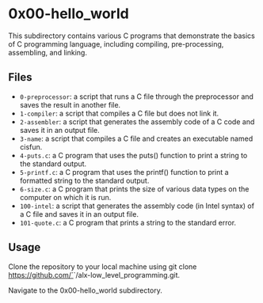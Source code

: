 # 0x00-hello_world

This subdirectory contains various C programs that demonstrate the basics of C programming language, including compiling, pre-processing, assembling, and linking.

## Files

- `0-preprocessor`: a script that runs a C file through the preprocessor and saves the result in another file.
- `1-compiler`: a script that compiles a C file but does not link it.
- `2-assembler`: a script that generates the assembly code of a C code and saves it in an output file.
- `3-name`: a script that compiles a C file and creates an executable named cisfun.
- `4-puts.c`: a C program that uses the puts() function to print a string to the standard output.
- `5-printf.c`: a C program that uses the printf() function to print a formatted string to the standard output.
- `6-size.c`: a C program that prints the size of various data types on the computer on which it is run.
- `100-intel`: a script that generates the assembly code (in Intel syntax) of a C file and saves it in an output file.
- `101-quote.c`: a C program that prints a string to the standard error.

## Usage

Clone the repository to your local machine using git clone https://github.com/`<username>`/alx-low_level_programming.git.

Navigate to the 0x00-hello_world subdirectory.
